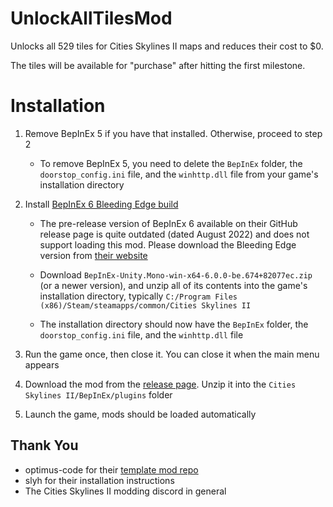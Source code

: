 # UnlockAllTilesMod
 
Unlocks all 529 tiles for Cities Skylines II maps and reduces their cost to $0.

The tiles will be available for "purchase" after hitting the first milestone.

# Installation
1. Remove BepInEx 5 if you have that installed. Otherwise, proceed to step 2

   * To remove BepInEx 5, you need to delete the `BepInEx` folder, the `doorstop_config.ini` file, and the `winhttp.dll` file from your game's installation directory

2. Install [BepInEx 6 Bleeding Edge build](https://builds.bepinex.dev/projects/bepinex_be)

   * The pre-release version of BepInEx 6 available on their GitHub release page is quite outdated (dated August 2022) and does not support loading this mod. Please download the Bleeding Edge version from [their website](https://builds.bepinex.dev/projects/bepinex_be)

   * Download `BepInEx-Unity.Mono-win-x64-6.0.0-be.674+82077ec.zip` (or a newer version), and unzip all of its contents into the game's installation directory, typically `C:/Program Files (x86)/Steam/steamapps/common/Cities Skylines II`

   * The installation directory should now have the `BepInEx` folder, the `doorstop_config.ini` file, and the `winhttp.dll` file

3. Run the game once, then close it. You can close it when the main menu appears

4. Download the mod from the [release page](https://github.com/Wayzware/UnlockAllTilesMod/releases). Unzip it into the `Cities Skylines II/BepInEx/plugins` folder

5. Launch the game, mods should be loaded automatically

## Thank You
* optimus-code for their [template mod repo](https://github.com/optimus-code/Cities2Modding/tree/main)
* slyh for their installation instructions
* The Cities Skylines II modding discord in general
